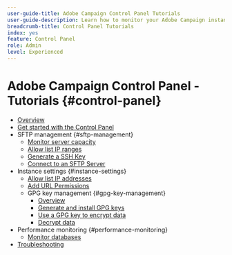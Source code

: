 ```yaml
---
user-guide-title: Adobe Campaign Control Panel Tutorials
user-guide-description: Learn how to monitor your Adobe Campaign instances' key assets and perform administrative tasks in Control Panel.
breadcrumb-title: Control Panel Tutorials
index: yes
feature: Control Panel
role: Admin
level: Experienced
---
```


# Adobe Campaign Control Panel - Tutorials {#control-panel}

+ [Overview](/help/control-panel-tutorials/control-panel-overview.md)
+ [Get started with the Control Panel](/help/control-panel-tutorials/get-started.md)
+ SFTP management {#sftp-management}
    + [Monitor server capacity](/help/control-panel-tutorials/sftp-management/monitor-server-capacity.md)
    + [Allow list IP ranges](/help/control-panel-tutorials/sftp-management/allowlist-ip-range.md)
    + [Generate a SSH Key](/help/control-panel-tutorials/sftp-management/generate-ssh-key.md)  
    + [Connect to an SFTP Server](/help/control-panel-tutorials/sftp-management/connect-to-sftp-server.md)
+ Instance settings {#instance-settings}
    + [Allow list IP addresses](/help/control-panel-tutorials/instance-settings/allowlist-ip-address.md)
    + [Add URL Permissions](/help/control-panel-tutorials/instance-settings/add-url-permissions.md)
    + GPG key management {#gpg-key-management}
      + [Overview](/help/control-panel-tutorials/instance-settings/gpg-key-management/gpg-key-management-overview.md)
      + [Generate and install GPG keys](/help/control-panel-tutorials/instance-settings/gpg-key-management/generate-and-install-gpg-keys.md)
      + [Use a GPG key to encrypt data](/help/control-panel-tutorials/instance-settings/gpg-key-management/use-a-gpg-key-to-encrypt-data.md)
      + [Decrypt data](/help/control-panel-tutorials/instance-settings/gpg-key-management/decrypt-data.md)
+ Performance monitoring {#performance-monitoring}
    + [Monitor databases](/help/control-panel-tutorials/performance-monitoring/monitor-databases.md)
+ [Troubleshooting](/help/control-panel-tutorials/troubleshooting.md)